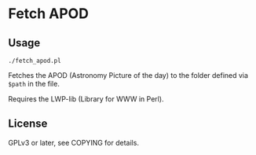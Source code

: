 Fetch APOD
==========

Usage
-----

`./fetch_apod.pl`

Fetches the APOD (Astronomy Picture of the day) to the folder defined via `$path` in the file.

Requires the LWP-lib (Library for WWW in Perl).

License
-------

GPLv3 or later, see COPYING for details.
